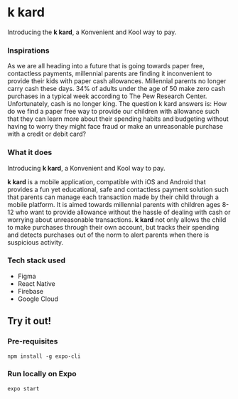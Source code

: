 # k kard
Introducing the **k kard**, a Konvenient and Kool way to pay. 

### Inspirations
As we are all heading into a future that is going towards paper free, contactless payments, millennial parents are finding it inconvenient to provide their kids with paper cash allowances. Millennial parents no longer carry cash these days. 34% of adults under the age of 50 make zero cash purchases in a typical week according to The Pew Research Center. Unfortunately, cash is no longer king. The question k kard answers is: How do we find a paper free way to provide our children with allowance such that they can learn more about their spending habits and budgeting without having to worry they might face fraud or make an unreasonable purchase with a credit or debit card?

### What it does
Introducing **k kard**, a Konvenient and Kool way to pay.

**k kard** is a mobile application, compatible with iOS and Android that provides a fun yet educational, safe and contactless payment solution such that parents can manage each transaction made by their child through a mobile platform. It is aimed towards millennial parents with children ages 8-12 who want to provide allowance without the hassle of dealing with cash or worrying about unreasonable transactions. **k kard** not only allows the child to make purchases through their own account, but tracks their spending and detects purchases out of the norm to alert parents when there is suspicious activity.

### Tech stack used
- Figma 
- React Native
- Firebase
- Google Cloud

## Try it out!

### Pre-requisites

    npm install -g expo-cli
  
### Run locally on Expo

    expo start
